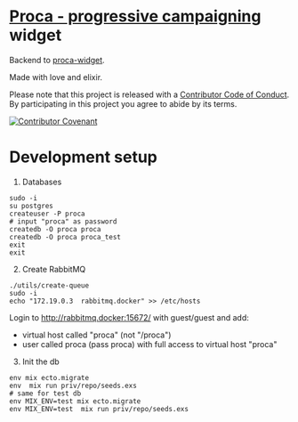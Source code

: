 # [Proca - progressive campaigning](https://proca.foundation) widget

Backend to [proca-widget](https://github.com/TechToThePeople/nodepetition).

Made with love and elixir.

Please note that this project is released with a [Contributor Code of Conduct](code_of_conduct.md). By participating in this project you agree to abide by its terms.

[![Contributor Covenant](https://img.shields.io/badge/Contributor%20Covenant-v2.0%20adopted-ff69b4.svg)](code_of_conduct.md) 


# Development setup

1. Databases

```
sudo -i
su postgres
createuser -P proca
# input "proca" as password
createdb -O proca proca
createdb -O proca proca_test
exit
exit
```

2. Create RabbitMQ

```
./utils/create-queue
sudo -i
echo "172.19.0.3  rabbitmq.docker" >> /etc/hosts
```

Login to http://rabbitmq.docker:15672/ with guest/guest and add:
- virtual host called "proca" (not "/proca")
- user called proca (pass proca) with full access to virtual host "proca"

3. Init the db
```
env mix ecto.migrate
env  mix run priv/repo/seeds.exs
# same for test db
env MIX_ENV=test mix ecto.migrate
env MIX_ENV=test  mix run priv/repo/seeds.exs
```
